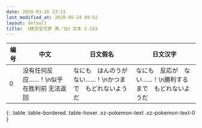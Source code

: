 ```yaml
---
date: 2020-03-26 23:13
last_modified_at: 2020-05-24 09:52
layout: default
title: 《精灵宝可梦 黑／白》文本 2-143
---
```

| 编号 | 中文 | 日文假名 | 日文汉字 |
| ---- | ---- | ---- | --- |
| 0 | 没有任何反应……！\n似乎在胜利前 无法返回 | なにも　はんのうが　ない……！\nかつまで　もどれないようだ | なにも　反応が　ない……！\n勝利するまで　もどれないようだ |
{: .table .table-bordered .table-hover .xz-pokemon-text .xz-pokemon-text-0 }